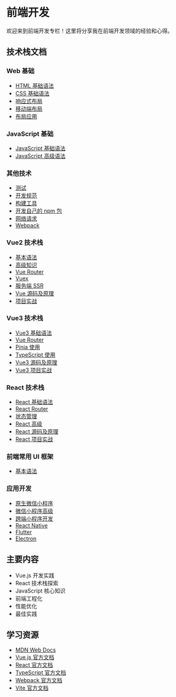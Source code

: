 # 前端开发

欢迎来到前端开发专栏！这里将分享我在前端开发领域的经验和心得。

## 技术栈文档

### Web 基础
- [HTML 基础语法](/frontend/web/base)
- [CSS 基础语法](/frontend/web/css)
- [响应式布局](/frontend/web/bootstrap)
- [移动端布局](/frontend/web/mobile)
- [布局应用](/frontend/web/less)

### JavaScript 基础
- [JavaScript 基础语法](/frontend/js/base)
- [JavaScript 高级语法](/frontend/js/senior)

### 其他技术
- [测试](/frontend/other/jest)
- [开发规范](/frontend/other/standard)
- [构建工具](/frontend/other/tool)
- [开发自己的 npm 包](/frontend/other/npm)
- [网络请求](/frontend/other/axios)
- [Webpack](/frontend/other/webpack)

### Vue2 技术栈
- [基本语法](/frontend/vue2/base)
- [高级知识](/frontend/vue2/senior)
- [Vue Router](/frontend/vue2/router)
- [Vuex](/frontend/vue2/vuex)
- [服务端 SSR](/frontend/vue2/ssr)
- [Vue 源码及原理](/frontend/vue2/source)
- [项目实战](/frontend/vue2/project)

### Vue3 技术栈
- [Vue3 基础语法](/frontend/vue3/base)
- [Vue Router](/frontend/vue3/router)
- [Pinia 使用](/frontend/vue3/pinia)
- [TypeScript 使用](/frontend/vue3/ts)
- [Vue3 源码及原理](/frontend/vue3/source)
- [Vue3 项目实战](/frontend/vue3/project)

### React 技术栈
- [React 基础语法](/frontend/react/base)
- [React Router](/frontend/react/router)
- [状态管理](/frontend/react/redux)
- [React 高级](/frontend/react/senior)
- [React 源码及原理](/frontend/react/source)
- [React 项目实战](/frontend/react/project)

### 前端常用 UI 框架
- [基本语法](/frontend/ui-frameworks)

### 应用开发
- [原生微信小程序](/frontend/weapp/wx)
- [微信小程序高级](/frontend/weapp/senior)
- [跨端小程序开发](/frontend/weapp/uni)
- [React Native](/frontend/weapp/RN)
- [Flutter](/frontend/weapp/Flutter)
- [Electron](/frontend/weapp/Electron)

## 主要内容

- Vue.js 开发实践
- React 技术栈探索
- JavaScript 核心知识
- 前端工程化
- 性能优化
- 最佳实践

## 学习资源

- [MDN Web Docs](https://developer.mozilla.org/)
- [Vue.js 官方文档](https://vuejs.org/)
- [React 官方文档](https://reactjs.org/)
- [TypeScript 官方文档](https://www.typescriptlang.org/)
- [Webpack 官方文档](https://webpack.js.org/)
- [Vite 官方文档](https://vitejs.dev/)

